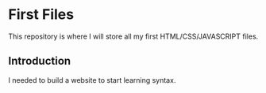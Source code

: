 # First Files

This repository is where I will store all my first HTML/CSS/JAVASCRIPT files.

## Introduction

I needed to build a website to start learning syntax.
